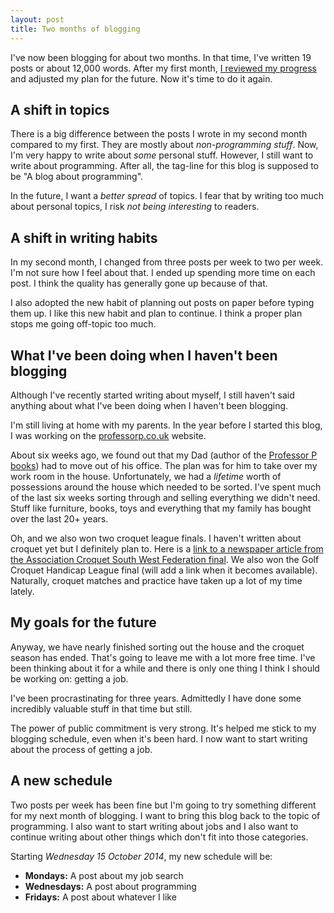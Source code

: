 ```yaml
---
layout: post
title: Two months of blogging
---
```


I've now been blogging for about two months. In that time, I've written 19 posts or about 12,000 words. After my first month, [I reviewed my progress](/one-month-of-blogging/) and adjusted my plan for the future. Now it's time to do it again. 


## A shift in topics

There is a big difference between the posts I wrote in my second month compared to my first. They are mostly about *non-programming stuff*. Now, I'm very happy to write about *some* personal stuff. However, I still want to write about programming. After all, the tag-line for this blog is supposed to be "A blog about programming". 

In the future, I want a *better spread* of topics. I fear that by writing too much about personal topics, I risk *not being interesting* to readers. 

## A shift in writing habits

In my second month, I changed from three posts per week to two per week. I'm not sure how I feel about that. I ended up spending more time on each post. I think the quality has generally gone up because of that. 

I also adopted the new habit of planning out posts on paper before typing them up. I like this new habit and plan to continue. I think a proper plan stops me going off-topic too much. 

## What I've been doing when I haven't been blogging

Although I've recently started writing about myself, I still haven't said anything about what I've been doing when I haven't been blogging. 

I'm still living at home with my parents. In the year before I started this blog, I was working on the [professorp.co.uk](http://www.professorp.co.uk/) website. 

About six weeks ago, we found out that my Dad (author of the [Professor P books](http://www.professorp.co.uk/books/)) had to move out of his office. The plan was for him to take over my work room in the house. Unfortunately, we had a *lifetime* worth of possessions around the house which needed to be sorted. I've spent much of the last six weeks sorting through and selling everything we didn't need. Stuff like furniture, books, toys and everything that my family has bought over the last 20+ years.

Oh, and we also won two croquet league finals. I haven't written about croquet yet but I definitely plan to. Here is a [link to a newspaper article from the Association Croquet South West Federation final](http://www.centralsomersetgazette.co.uk/Abbey-Croquet-Club-win-South-West-Federation/story-23026871-detail/story.html). We also won the Golf Croquet Handicap League final (will add a link when it becomes available). Naturally, croquet matches and practice have taken up a lot of my time lately. 

## My goals for the future

Anyway, we have nearly finished sorting out the house and the croquet season has ended. That's going to leave me with a lot more free time. I've been thinking about it for a while and there is only one thing I think I should be working on: getting a job. 

I've been procrastinating for three years. Admittedly I have done some incredibly valuable stuff in that time but still. 

The power of public commitment is very strong. It's helped me stick to my blogging schedule, even when it's been hard. I now want to start writing about the process of getting a job. 

## A new schedule

Two posts per week has been fine but I'm going to try something different for my next month of blogging. I want to bring this blog back to the topic of programming. I also want to start writing about jobs and I also want to continue writing about other things which don't fit into those categories. 

Starting *Wednesday 15 October 2014*, my new schedule will be:

- **Mondays:** A post about my job search
- **Wednesdays:** A post about programming
- **Fridays:** A post about whatever I like
